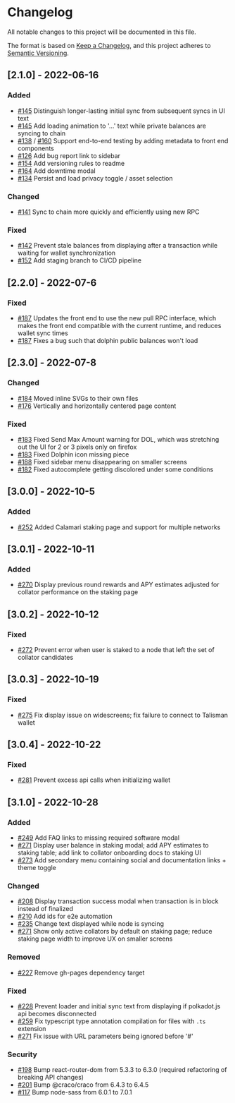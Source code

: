 # Changelog
All notable changes to this project will be documented in this file.

The format is based on [Keep a Changelog](https://keepachangelog.com/en/1.0.0/), and this project adheres to [Semantic Versioning](https://semver.org/spec/v2.0.0.html).

## [2.1.0] - 2022-06-16
### Added
- [\#145](https://github.com/Manta-Network/manta-front-end/pull/145) Distinguish longer-lasting initial sync from subsequent syncs in UI text
- [\#145](https://github.com/Manta-Network/manta-front-end/pull/145) Add loading animation to '...' text while private balances are syncing to chain
- [\#138](https://github.com/Manta-Network/manta-front-end/pull/138) / [\#160](https://github.com/Manta-Network/manta-front-end/pull/160) Support end-to-end testing by adding metadata to front end components
- [\#126](https://github.com/Manta-Network/manta-front-end/pull/126) Add bug report link to sidebar
- [\#154](https://github.com/Manta-Network/manta-front-end/pull/154) Add versioning rules to readme
- [\#164](https://github.com/Manta-Network/manta-front-end/pull/164) Add downtime modal
- [\#134](https://github.com/Manta-Network/manta-front-end/pull/134) Persist and load privacy toggle / asset selection

### Changed
- [\#141](https://github.com/Manta-Network/manta-front-end/pull/141) Sync to chain more quickly and efficiently using new RPC

### Fixed
- [\#142](https://github.com/Manta-Network/manta-front-end/pull/142) Prevent stale balances from displaying after a transaction while waiting for wallet synchronization
- [\#152](https://github.com/Manta-Network/manta-front-end/pull/152) Add staging branch to CI/CD pipeline

## [2.2.0] - 2022-07-6
### Fixed
- [\#187](https://github.com/Manta-Network/manta-front-end/pull/187) Updates the front end to use the new pull RPC interface, which makes the front end compatible with the current runtime, and reduces wallet sync times
- [\#187](https://github.com/Manta-Network/manta-front-end/pull/187) Fixes a bug such that dolphin public balances won't load

## [2.3.0] - 2022-07-8
### Changed
- [\#184](https://github.com/Manta-Network/manta-front-end/pull/184) Moved inline SVGs to their own files
- [\#176](https://github.com/Manta-Network/manta-front-end/pull/176) Vertically and horizontally centered page content

### Fixed
- [\#183](https://github.com/Manta-Network/manta-front-end/pull/183) Fixed Send Max Amount warning for DOL, which was stretching out the UI for 2 or 3 pixels only on firefox
- [\#183](https://github.com/Manta-Network/manta-front-end/pull/183) Fixed Dolphin icon missing piece
- [\#188](https://github.com/Manta-Network/manta-front-end/pull/188) Fixed sidebar menu disappearing on smaller screens
- [\#182](https://github.com/Manta-Network/manta-front-end/pull/182) Fixed autocomplete getting discolored under some conditions

## [3.0.0] - 2022-10-5
### Added
- [\#252](https://github.com/Manta-Network/manta-front-end/pull/252) Added Calamari staking page and support for multiple networks

## [3.0.1] - 2022-10-11
### Added
- [\#270](https://github.com/Manta-Network/manta-front-end/pull/270) Display previous round rewards and APY estimates adjusted for collator performance on the staking page

## [3.0.2] - 2022-10-12
### Fixed
- [\#272](https://github.com/Manta-Network/manta-front-end/pull/272) Prevent error when user is staked to a node that left the set of collator candidates

## [3.0.3] - 2022-10-19
### Fixed
- [\#275](https://github.com/Manta-Network/manta-front-end/pull/275) Fix display issue on widescreens; fix failure to connect to Talisman wallet

## [3.0.4] - 2022-10-22
### Fixed
- [\#281](https://github.com/Manta-Network/manta-front-end/pull/281) Prevent excess api calls when initializing wallet

## [3.1.0] - 2022-10-28

### Added
- [\#249](https://github.com/Manta-Network/manta-front-end/pull/249) Add FAQ links to missing required software modal
- [\#271](https://github.com/Manta-Network/manta-front-end/pull/271) Display user balance in staking modal; add APY estimates to staking table; add link to collator onboarding docs to staking UI
- [\#273](https://github.com/Manta-Network/manta-front-end/pull/273) Add secondary menu containing social and documentation links + theme toggle

### Changed
- [\#208](https://github.com/Manta-Network/manta-front-end/pull/208) Display transaction success modal when transaction is in block instead of finalized
- [\#210](https://github.com/Manta-Network/manta-front-end/pull/210) Add ids for e2e automation
- [\#235](https://github.com/Manta-Network/manta-front-end/pull/235) Change text displayed while node is syncing
- [\#271](https://github.com/Manta-Network/manta-front-end/pull/271) Show only active collators by default on staking page; reduce staking page width to improve UX on smaller screens

### Removed
- [\#227](https://github.com/Manta-Network/manta-front-end/pull/227) Remove gh-pages dependency target

### Fixed
- [\#228](https://github.com/Manta-Network/manta-front-end/pull/228) Prevent loader and initial sync text from displaying if polkadot.js api becomes disconnected
- [\#259](https://github.com/Manta-Network/manta-front-end/pull/259) Fix typescript type annotation compilation for files with `.ts` extension
- [\#271](https://github.com/Manta-Network/manta-front-end/pull/271) Fix issue with URL parameters being ignored before '#'

### Security
- [\#198](https://github.com/Manta-Network/manta-front-end/pull/198) Bump react-router-dom from 5.3.3 to 6.3.0 (required refactoring of breaking API changes)
- [\#201](https://github.com/Manta-Network/manta-front-end/pull/201) Bump @craco/craco from 6.4.3 to 6.4.5
- [\#117](https://github.com/Manta-Network/manta-front-end/pull/117) Bump node-sass from 6.0.1 to 7.0.1
